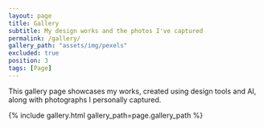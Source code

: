 ```yaml
---
layout: page
title: Gallery
subtitle: My design works and the photos I've captured
permalink: /gallery/
gallery_path: "assets/img/pexels"
excluded: true
position: 3
tags: [Page]
---
```


This gallery page showcases my works, created using design tools and AI, along with photographs I personally captured.


{% include gallery.html gallery_path=page.gallery_path %}
